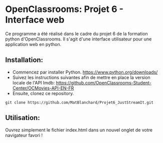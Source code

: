 # OpenClassrooms: Projet 6 - Interface web 
Ce programme a été réalisé dans le cadre du projet 6 de la formation python d'OpenClassrooms. Il s'agit d'une interface utilisateur pour une application web en python.
## Installation:
- Commencez par installer Python.
https://www.python.org/downloads/
- Suivez les instructions suivantes afin de mettre en place la version locale de l'API Imdb:
https://github.com/OpenClassrooms-Student-Center/OCMovies-API-EN-FR
- Ensuite, clonez ce repository.
```
git clone https://github.com/MatBlanchard/Projet6_JustStreamIt.git
```
## Utilisation:
Ouvrez simplement le fichier index.html dans un nouvel onglet de votre navigateur favori !
